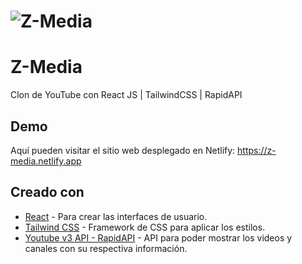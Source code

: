 # ![Z-Media](https://imgur.com/AyZd2oP.png)

# Z-Media

Clon de YouTube con React JS | TailwindCSS | RapidAPI

## Demo
Aquí pueden visitar el sitio web desplegado en Netlify: https://z-media.netlify.app

## Creado con

- [React](https://reactjs.org/) - Para crear las interfaces de usuario.
- [Tailwind CSS](https://tailwindcss.com/) - Framework de CSS para aplicar los estilos.
- [Youtube v3 API - RapidAPI](https://rapidapi.com/ytdlfree/api/youtube-v31) - API para poder mostrar los videos y canales con su respectiva información.